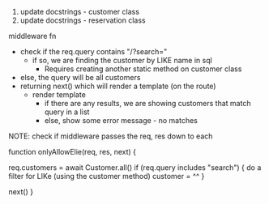 1. update docstrings - customer class
2. update docstrings - reservation class


middleware fn
- check if the req.query contains "/?search="
    - if so, we are finding the customer by LIKE name in sql
        - Requires creating another static method on customer class
- else, the query will be all customers
- returning next() which will render a template (on the route)
    - render template
        - if there are any results, we are showing customers that match query in a list
        - else, show some error message - no matches


NOTE: check if middleware passes the req, res down to each

function onlyAllowElie(req, res, next) {

  req.customers = await Customer.all()
  if (req.query includes "search") {
    do a filter for LIKe (using the customer method)
    customer = ^^
  }

  next()
}
